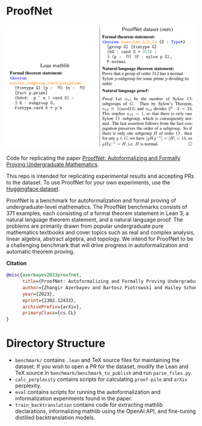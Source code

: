 # ProofNet
![proofsdiagram](./images/pf.png)

Code for replicating the paper [ProofNet: Autoformalizing and Formally Proving Undergraduate Mathematics](https://arxiv.org/abs/2302.12433). 

This repo is intended for replicating experimental results and accepting PRs to the dataset. To use ProofNet for your own experiments, use the [Huggingface dataset](https://huggingface.co/datasets/hoskinson-center/proofnet). 

ProofNet is a benchmark for autoformalization and formal proving of undergraduate-level mathematics. The ProofNet benchmarks consists of 371 examples, each consisting of a formal theorem statement in Lean 3, a natural language theorem statement, and a natural language proof. The problems are primarily drawn from popular undergraduate pure mathematics textbooks and cover topics such as real and complex analysis, linear algebra, abstract algebra, and topology. We intend for ProofNet to be a challenging benchmark that will drive progress in autoformalization and automatic theorem proving.

**Citation**
```bibtex
@misc{azerbayev2023proofnet,
      title={ProofNet: Autoformalizing and Formally Proving Undergraduate-Level Mathematics}, 
      author={Zhangir Azerbayev and Bartosz Piotrowski and Hailey Schoelkopf and Edward W. Ayers and Dragomir Radev and Jeremy Avigad},
      year={2023},
      eprint={2302.12433},
      archivePrefix={arXiv},
      primaryClass={cs.CL}
}
```

# Directory Structure 
- `benchmark/` contains `.lean` and TeX source files for maintaining the dataset. If you wish to open a PR for the dataset, modify the Lean and TeX source in `benchmark/benchmark_to_publish` and run `parse_files.py`. 
- `calc_perplexity` contains scripts for calculating `proof-pile` and `arXiv` perplexity. 
- `eval` contains scripts for running the autoformalization and informalization experiments found in the paper. 
- `train_backtranslation` contains code for extracting mathlib declarations, informalizing mathlib using the OpenAI API, and fine-tuning distilled backtranslation models. 



